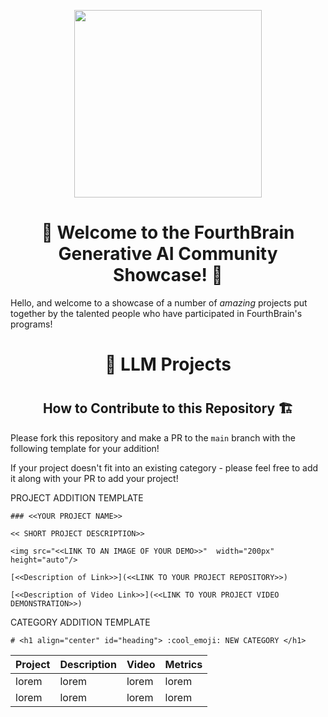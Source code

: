 <p align = "center" draggable=”false” ><img src="https://user-images.githubusercontent.com/37101144/161836199-fdb0219d-0361-4988-bf26-48b0fad160a3.png" 
     width="300px"
     height="auto"/>
</p>

# <h1 align="center" id="heading">:wave: Welcome to the FourthBrain Generative AI Community Showcase! 🌟</h1>

Hello, and welcome to a showcase of a number of *amazing* projects put together by the talented people who have participated in FourthBrain's programs!

# <h1 align="center" id="heading"> 🔡 LLM Projects </h1>


# <h2 align="center" id="heading2"> How to Contribute to this Repository 🏗️ </h2>

Please fork this repository and make a PR to the `main` branch with the following template for your addition!

If your project doesn't fit into an existing category - please feel free to add it along with your PR to add your project!

PROJECT ADDITION TEMPLATE
```
### <<YOUR PROJECT NAME>>

<< SHORT PROJECT DESCRIPTION>>

<img src="<<LINK TO AN IMAGE OF YOUR DEMO>>"  width="200px" height="auto"/>

[<<Description of Link>>](<<LINK TO YOUR PROJECT REPOSITORY>>)

[<<Description of Video Link>>](<<LINK TO YOUR PROJECT VIDEO DEMONSTRATION>>)
```

CATEGORY ADDITION TEMPLATE
```
# <h1 align="center" id="heading"> :cool_emoji: NEW CATEGORY </h1>
```


| Project | Description | Video | Metrics                                                                                      |
| :-------- | :-------- | :------------------------------------------------------------------------------------------------ | :-------- |
| lorem  | lorem | lorem | lorem |
| lorem  | lorem | lorem | lorem |
